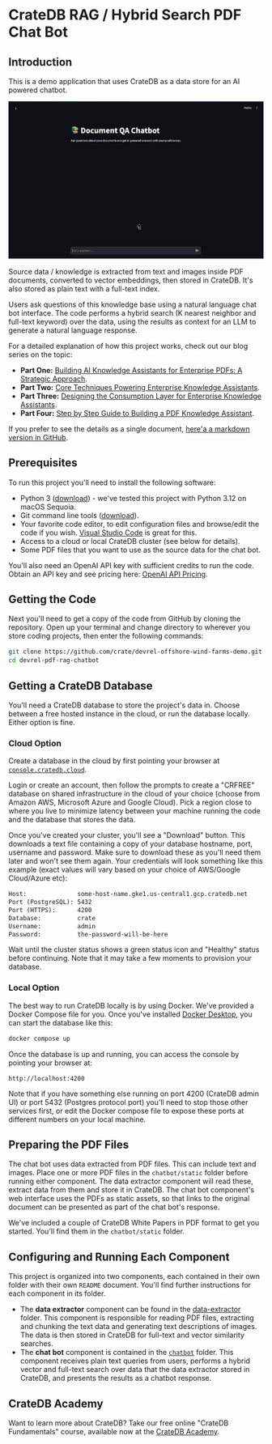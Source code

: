 # CrateDB RAG / Hybrid Search PDF Chat Bot

## Introduction

This is a demo application that uses CrateDB as a data store for an AI powered chatbot.  

![Demo showing the chat bot front end](chatbot_demo.gif)

Source data / knowledge is extracted from text and images inside PDF documents, converted to vector embeddings, then stored in CrateDB.  It's also stored as plain text with a full-text index.

Users ask questions of this knowledge base using a natural language chat bot interface.  The code performs a hybrid search (K nearest neighbor and full-text keyword) over the data, using the results as context for an LLM to generate a natural language response.

For a detailed explanation of how this project works, check out our blog series on the topic:

* **Part One:** [Building AI Knowledge Assistants for Enterprise PDFs: A Strategic Approach](https://cratedb.com/blog/building-ai-knowledge-assistants-for-enterprise-pdfs).
* **Part Two:** [Core Techniques Powering Enterprise Knowledge Assistants](https://cratedb.com/blog/core-techniques-in-an-enterprise-knowledge-assistants).
* **Part Three:** [Designing the Consumption Layer for Enterprise Knowledge Assistants](https://cratedb.com/blog/designing-the-consumption-layer-for-enterprise-knowledge-assistants).
* **Part Four:** [Step by Step Guide to Building a PDF Knowledge Assistant](https://cratedb.com/blog/step-by-step-guide-to-building-a-pdf-knowledge-assistant).

If you prefer to see the details as a single document, [here'a a markdown version in GitHub](https://github.com/crate/cratedb-examples/tree/main/topic/chatbot).

## Prerequisites

To run this project you'll need to install the following software:

* Python 3 ([download](https://www.python.org/downloads/)) - we've tested this project with Python 3.12 on macOS Sequoia.
* Git command line tools ([download](https://git-scm.com/downloads)).
* Your favorite code editor, to edit configuration files and browse/edit the code if you wish.  [Visual Studio Code](https://code.visualstudio.com/) is great for this.
* Access to a cloud or local CrateDB cluster (see below for details).
* Some PDF files that you want to use as the source data for the chat bot.

You'll also need an OpenAI API key with sufficient credits to run the code.  Obtain an API key and see pricing here: [OpenAI API Pricing](https://openai.com/api/pricing/).

## Getting the Code

Next you'll need to get a copy of the code from GitHub by cloning the repository.  Open up your terminal and change directory to wherever you store coding projects, then enter the following commands:

```bash
git clone https://github.com/crate/devrel-offshore-wind-farms-demo.git
cd devrel-pdf-rag-chatbot
```

## Getting a CrateDB Database

You'll need a CrateDB database to store the project's data in.  Choose between a free hosted instance in the cloud, or run the database locally.  Either option is fine.

### Cloud Option

Create a database in the cloud by first pointing your browser at [`console.cratedb.cloud`](https://console.cratedb.cloud/).

Login or create an account, then follow the prompts to create a "CRFREE" database on shared infrastructure in the cloud of your choice (choose from Amazon AWS, Microsoft Azure and Google Cloud).  Pick a region close to where you live to minimize latency between your machine running the code and the database that stores the data. 

Once you've created your cluster, you'll see a "Download" button.  This downloads a text file containing a copy of your database hostname, port, username and password.  Make sure to download these as you'll need them later and won't see them again.  Your credentials will look something like this example (exact values will vary based on your choice of AWS/Google Cloud/Azure etc):

```
Host:              some-host-name.gke1.us-central1.gcp.cratedb.net
Port (PostgreSQL): 5432
Port (HTTPS):      4200
Database:          crate
Username:          admin
Password:          the-password-will-be-here
```

Wait until the cluster status shows a green status icon and "Healthy" status before continuing.  Note that it may take a few moments to provision your database.

### Local Option

The best way to run CrateDB locally is by using Docker.  We've provided a Docker Compose file for you.  Once you've installed [Docker Desktop](https://www.docker.com/products/docker-desktop/), you can start the database like this:

```bash
docker compose up
```

Once the database is up and running, you can access the console by pointing your browser at:

```
http://localhost:4200
```

Note that if you have something else running on port 4200 (CrateDB admin UI) or port 5432 (Postgres protocol port) you'll need to stop those other services first, or edit the Docker compose file to expose these ports at different numbers on your local machine.

## Preparing the PDF Files

The chat bot uses data extracted from PDF files.  This can include text and images.  Place one or more PDF files in the `chatbot/static` folder before running either component.  The data extractor component will read these, extract data from them and store it in CrateDB.  The chat bot component's web interface uses the PDFs as static assets, so that links to the original document can be presented as part of the chat bot's response.

We've included a couple of CrateDB White Papers in PDF format to get you started.  You'll find them in the `chatbot/static` folder.

## Configuring and Running Each Component

This project is organized into two components, each contained in their own folder with their own `README` document.  You'll find further instructions for each component in its folder.

* The **data extractor** component can be found in the [data-extractor](./data-extractor/) folder. This component is responsible for reading PDF files, extracting and chunking the text data and generating text descriptions of images.  The data is then stored in CrateDB for full-text and vector similarity searches.
* The **chat bot** component is contained in the [`chatbot`](./chatbot/) folder.  This component receives plain text queries from users, performs a hybrid vector and full-text search over data that the data extractor stored in CrateDB, and presents the results as a chatbot response.

## CrateDB Academy

Want to learn more about CrateDB? Take our free online "CrateDB Fundamentals" course, available now at the [CrateDB Academy](https://cratedb.com/academy/fundamentals/).